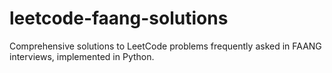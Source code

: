 # leetcode-faang-solutions
Comprehensive solutions to LeetCode problems frequently asked in FAANG interviews, implemented in Python.
